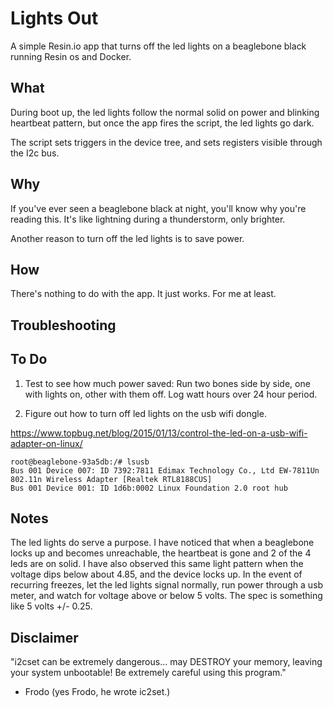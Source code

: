 # Lights Out

A simple Resin.io app that turns off the led lights on a beaglebone black running Resin os and Docker.

## What

During boot up, the led lights follow the normal solid on power and blinking heartbeat pattern, but once the app fires the script, the led lights go dark. 

The script sets triggers in the device tree, and sets registers visible through the I2c bus.

## Why

If you've ever seen a beaglebone black at night, you'll know why you're reading this.  It's like lightning during a thunderstorm, only brighter. 

Another reason to turn off the led lights is to save power.  

## How

There's nothing to do with the app.  It just works.  For me at least.

## Troubleshooting

## To Do

1. Test to see how much power saved: Run two bones side by side, one with lights on, other with them off.  Log watt hours over 24 hour period.

1. Figure out how to turn off led lights on the usb wifi dongle.

https://www.topbug.net/blog/2015/01/13/control-the-led-on-a-usb-wifi-adapter-on-linux/



```
root@beaglebone-93a5db:/# lsusb
Bus 001 Device 007: ID 7392:7811 Edimax Technology Co., Ltd EW-7811Un 802.11n Wireless Adapter [Realtek RTL8188CUS]
Bus 001 Device 001: ID 1d6b:0002 Linux Foundation 2.0 root hub

```


## Notes

The led lights do serve a purpose. I have noticed that when a beaglebone locks up and becomes unreachable, the heartbeat is gone and 2 of the 4 leds are on solid.    I have also observed this same light pattern when the voltage dips below about 4.85, and the device locks up.  In the event of recurring freezes, let the led lights signal normally, run power through a usb meter, and watch for voltage above or below 5 volts. The spec is something like 5 volts +/- 0.25.

## Disclaimer

"i2cset can be extremely dangerous... may DESTROY your memory, leaving your system unbootable!  Be extremely careful using this program."

- Frodo (yes Frodo, he wrote ic2set.)


